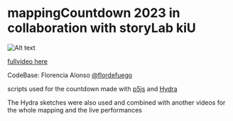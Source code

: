 # mappingCountdown 2023 in collaboration with storyLab kiU

![Alt text](https://github.com/Koproduktionslabor/mappinngCountdown23/blob/main/New%20Project.png?raw=true)

[fullvideo here](https://www.youtube.com/watch?v=KHVezPS6yls&ab_channel=storyLabkiUderFachhochschuleDortmund)

CodeBase: Florencia Alonso [@flordefuego](https://github.com/flordefuego)

scripts used for the countdown made with [p5js](https://p5js.org/) and [Hydra](https://github.com/hydra-synth/hydra)

The Hydra sketches were also used and combined with another videos for the whole mapping and the live performances

